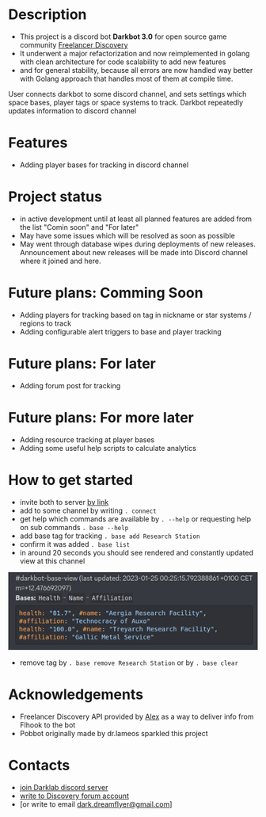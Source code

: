 # Description

- This project is a discord bot **Darkbot 3.0** for open source game community [Freelancer Discovery](https://discoverygc.com/)
- It underwent a major refactorization and now reimplemented in golang with clean architecture for code scalability to add new features
- and for general stability, because all errors are now handled way better with Golang approach that handles most of them at compile time.

User connects darkbot to some discord channel, and sets settings which space bases, player tags or space systems to track.
Darkbot repeatedly updates information to discord channel

# Features

- Adding player bases for tracking in discord channel

# Project status

- in active development until at least all planned features are added from the list "Comin soon" and "For later"
- May have some issues which will be resolved as soon as possible
- May went through database wipes during deployments of new releases. Announcement about new releases will be made into Discord channel where it joined and here.
# Future plans: Comming Soon

- Adding players for tracking based on tag in nickname or star systems / regions to track
- Adding configurable alert triggers to base and player tracking

# Future plans: For later

- Adding forum post for tracking

# Future plans: For more later

- Adding resource tracking at player bases
- Adding some useful help scripts to calculate analytics

# How to get started

- invite both to server [by link](https://discord.com/api/oauth2/authorize?client_id=838460303581904949&permissions=8&scope=bot)
- add to some channel by writing `. connect`
- get help which commands are available by `. --help` or requesting help on sub commands `. base --help`
- add base tag for tracking `. base add Research Station`
- confirm it was added `. base list`
- in around 20 seconds you should see rendered and constantly updated view at this channel

![](index_assets/base_render.png)

- remove tag by `. base remove Research Station` or by `. base clear`

# Acknowledgements

- Freelancer Discovery API provided by [Alex](https://github.com/dsyalex) as a way to deliver info from Flhook to the bot
- Pobbot originally made by dr.lameos sparkled this project


# Contacts

- [join Darklab discord server](https://discord.gg/zFzSs82y3W)
- [write to Discovery forum account](https://discoverygc.com/forums/member.php?action=profile&uid=42166)
- [or write to email dark.dreamflyer@gmail.com]